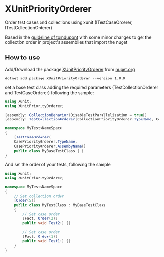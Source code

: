 # XUnitPriorityOrderer
Order test cases and collections using xunit (ITestCaseOrderer, ITestCollectionOrderer)

Based in the [guideline of tomdupont](http://www.tomdupont.net/2016/04/how-to-order-xunit-tests-and-collections.html)
with some minor changes to get the collection order in project's assemblies that import the nuget

## How to use
Add/Download the package [XUnitPriorityOrderer](https://www.nuget.org/packages/XUnitPriorityOrderer/1.0.0) from [nuget.org](https://www.nuget.org)

```dotnet add package XUnitPriorityOrderer --version 1.0.0```

set a base test class adding the required parameters (TestCollectionOrderer and TestCaseOrderer) following the sample:

```c#
using Xunit;
using XUnitPriorityOrderer;

[assembly: CollectionBehavior(DisableTestParallelization = true)]
[assembly: TestCollectionOrderer(CollectionPriorityOrderer.TypeName, CollectionPriorityOrderer.AssembyName)]

namespace MyTestsNameSpace
{
    [TestCaseOrderer(
    CasePriorityOrderer.TypeName, 
    CasePriorityOrderer.AssembyName)]
    public class MyBaseTestClass { }
}
```

And set the order of your tests, following the sample

```c#
using Xunit;
using XUnitPriorityOrderer;

namespace MyTestsNameSpace
{
    // Set collection order
    [Order(5)]
    public class MyTestClass : MyBaseTestClass
    {
        // Set case order
        [Fact, Order(2)]
        public void Test2() {}

        // Set case order
        [Fact, Order(1)]
        public void Test1() {}
    }
}
```

